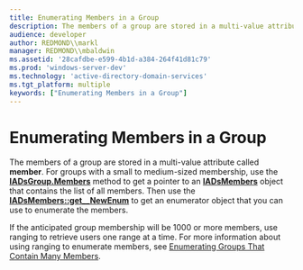 ```yaml
---
title: Enumerating Members in a Group
description: The members of a group are stored in a multi-value attribute called member.
audience: developer
author: REDMOND\\markl
manager: REDMOND\\mbaldwin
ms.assetid: '28cafdbe-e599-4b1d-a384-264f41d81c79'
ms.prod: 'windows-server-dev'
ms.technology: 'active-directory-domain-services'
ms.tgt_platform: multiple
keywords: ["Enumerating Members in a Group"]
---
```


# Enumerating Members in a Group

The members of a group are stored in a multi-value attribute called **member**. For groups with a small to medium-sized membership, use the [**IADsGroup.Members**](https://msdn.microsoft.com/library/aa706032) method to get a pointer to an [**IADsMembers**](https://msdn.microsoft.com/library/aa706041) object that contains the list of all members. Then use the [**IADsMembers::get\_\_NewEnum**](https://msdn.microsoft.com/library/aa706042) to get an enumerator object that you can use to enumerate the members.

If the anticipated group membership will be 1000 or more members, use ranging to retrieve users one range at a time. For more information about using ranging to enumerate members, see [Enumerating Groups That Contain Many Members](enumerating-groups-that-contain-many-members.md).

 

 




